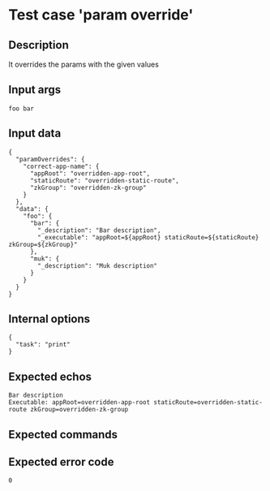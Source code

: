 # Test case 'param override'

## Description

It overrides the params with the given values

## Input args

    foo bar

## Input data

    {
      "paramOverrides": {
        "correct-app-name": {
          "appRoot": "overridden-app-root",
          "staticRoute": "overridden-static-route",
          "zkGroup": "overridden-zk-group"
        }
      },
      "data": {
        "foo": {
          "bar": {
            "_description": "Bar description",
            "_executable": "appRoot=${appRoot} staticRoute=${staticRoute} zkGroup=${zkGroup}"
          },
          "muk": {
            "_description": "Muk description"
          }
        }
      }
    }

## Internal options

    {
      "task": "print"
    }

## Expected echos

    Bar description
    Executable: appRoot=overridden-app-root staticRoute=overridden-static-route zkGroup=overridden-zk-group

## Expected commands

## Expected error code

    0
